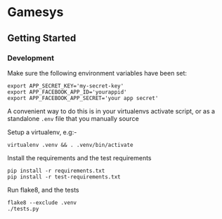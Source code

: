 # Gamesys

## Getting Started

### Development
Make sure the following environment variables have been set:

    export APP_SECRET_KEY='my-secret-key'
    export APP_FACEBOOK_APP_ID='yourappid'
    export APP_FACEBOOK_APP_SECRET='your app secret'

A convenient way to do this is in your virtualenvs activate script,
or as a standalone `.env` file that you manually source

Setup a virtualenv, e.g:-

    virtualenv .venv && . .venv/bin/activate

Install the requirements and the test requirements

    pip install -r requirements.txt
    pip install -r test-requirements.txt

Run flake8, and the tests

    flake8 --exclude .venv
    ./tests.py

